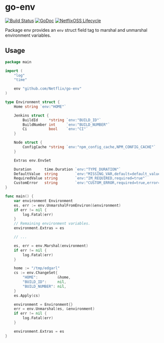 # go-env

[![Build Status](https://travis-ci.com/Netflix/go-env.svg?branch=master)](https://travis-ci.com/Netflix/go-env)
[![GoDoc](https://godoc.org/github.com/Netflix/go-env?status.svg)](https://godoc.org/github.com/Netflix/go-env)
[![NetflixOSS Lifecycle](https://img.shields.io/osslifecycle/Netflix/go-expect.svg)]()


Package env provides an `env` struct field tag to marshal and unmarshal environment variables.

## Usage

```go
package main

import (
	"log"
	"time"

	env "github.com/Netflix/go-env"
)

type Environment struct {
	Home string `env:"HOME"`

	Jenkins struct {
		BuildId     *string `env:"BUILD_ID"`
		BuildNumber int     `env:"BUILD_NUMBER"`
		Ci          bool    `env:"CI"`
	}

	Node struct {
		ConfigCache *string `env:"npm_config_cache,NPM_CONFIG_CACHE"`
	}

	Extras env.EnvSet

	Duration      time.Duration `env:"TYPE_DURATION"`
	DefaultValue  string        `env:"MISSING_VAR,default=default_value"`
	RequiredValue string        `env:"IM_REQUIRED,required=true"`
	CustomError   string        `env:"CUSTOM_ERROR,required=true,error=custom_message"`
}

func main() {
	var environment Environment
	es, err := env.UnmarshalFromEnviron(&environment)
	if err != nil {
		log.Fatal(err)
	}
	// Remaining environment variables.
	environment.Extras = es

	// ...

	es, err = env.Marshal(environment)
	if err != nil {
		log.Fatal(err)
	}

	home := "/tmp/edgarl"
	cs := env.ChangeSet{
		"HOME":         &home,
		"BUILD_ID":     nil,
		"BUILD_NUMBER": nil,
	}
	es.Apply(cs)

	environment = Environment{}
	err = env.Unmarshal(es, &environment)
	if err != nil {
		log.Fatal(err)
	}

	environment.Extras = es
}
```
